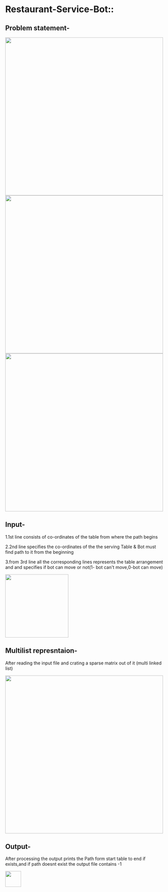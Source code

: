 # Restaurant-Service-Bot::

## Problem statement-
<img src="https://user-images.githubusercontent.com/84644157/142455404-13543181-13b3-4b18-9541-d5175f2ded0c.png" width="500">
<img src="https://user-images.githubusercontent.com/84644157/142454326-b277db86-3265-449e-98dd-7281327df72f.png" width="500">
<img src="https://user-images.githubusercontent.com/84644157/142454335-36088c7c-538b-4d9a-a639-bd53f31a7d2a.png" width="500">

## Input-
1.1st line consists of co-ordinates of the table from where the path begins

2.2nd line specifies the co-ordinates of the  the serving Table & Bot must find path to it from the beginning

3.from 3rd line all the corresponding lines represents the table arrangement and and specifies if bot can move or not(1- bot can't move,0-bot can move)


<img src="https://user-images.githubusercontent.com/84644157/142454339-bdc59319-5fef-428d-ba46-4a145fb4bc78.png" width="200">


## Multilist represntaion-
After reading the input file and crating a sparse matrix out of it (multi linked list)  

<img src="https://user-images.githubusercontent.com/84644157/142454342-5978bcb0-4861-4471-a318-9b509a77586d.png" width="500">

## Output-
After processing the output prints the Path form start table to end if exists,and if path doesnt exist the output file contains -1

<img src="https://user-images.githubusercontent.com/84644157/142455402-0c197399-56ec-491a-a0bb-96e18f5809ac.png" width="50">

